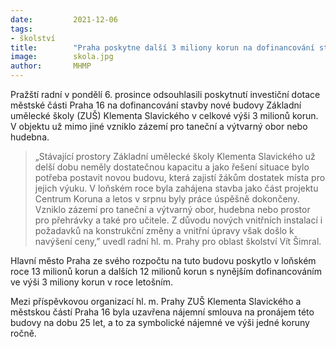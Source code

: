 ```yaml
---
date:         2021-12-06
tags:        
- školství
title:        "Praha poskytne další 3 miliony korun na dofinancování stavby nové budovy umělecké školy Klementa Slavického"
image: 	      skola.jpg
author:       MHMP
---
```

 
Pražští radní v pondělí 6. prosince odsouhlasili poskytnutí investiční dotace městské části Praha 16 na dofinancování stavby nové budovy Základní umělecké školy (ZUŠ) Klementa Slavického v celkové výši 3 milionů korun. V objektu už mimo jiné vzniklo zázemí pro taneční a výtvarný obor nebo hudebna.

> „Stávající prostory Základní umělecké školy Klementa Slavického už delší dobu neměly dostatečnou kapacitu a jako řešení situace bylo potřeba postavit novou budovu, která zajistí žákům dostatek místa pro jejich výuku. V loňském roce byla zahájena stavba jako část projektu Centrum Koruna a letos v srpnu byly práce úspěšně dokončeny. Vzniklo zázemí pro taneční a výtvarný obor, hudebna nebo prostor pro přehrávky a také pro učitele. Z důvodu nových vnitřních instalací i požadavků na konstrukční změny a vnitřní úpravy však došlo k navýšení ceny,” uvedl radní hl. m. Prahy pro oblast školství Vít Šimral.

Hlavní město Praha ze svého rozpočtu na tuto budovu poskytlo v loňském roce 13 milionů korun a dalších 12 milionů korun s nynějším dofinancováním ve výši 3 miliony korun v roce letošním.

Mezi příspěvkovou organizací hl. m. Prahy ZUŠ Klementa Slavického a městskou částí Praha 16 byla uzavřena nájemní smlouva na pronájem této budovy na dobu 25 let, a to za symbolické nájemné ve výši jedné koruny ročně.
